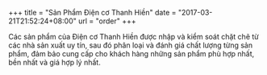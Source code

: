 +++
title = "Sản Phẩm Điện cơ Thanh Hiền"
date = "2017-03-21T21:52:24+08:00"
url = "order"
+++

Các sản phẩm của Điện cơ Thanh Hiền được nhập và kiểm soát chặt chẽ từ các nhà sản xuất uy tín, sau đó phân loại và đánh giá chất lượng từng sản phẩm, đảm bảo cung cấp cho khách hàng những sản phẩm phù hợp nhất, bền nhất và giá hợp lý nhất.
